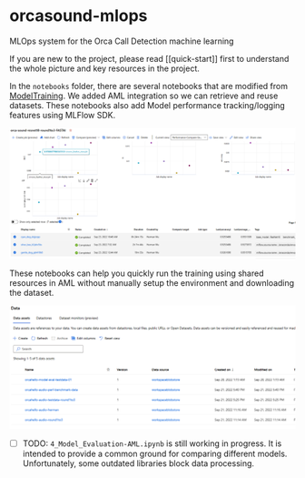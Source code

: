 # orcasound-mlops

MLOps system for the Orca Call Detection machine learning

If you are new to the project, please read [[quick-start]] first to understand the whole picture and key resources in the project.

In the `notebooks` folder, there are several notebooks that are modified from [ModelTraining](https://github.com/orcasound/aifororcas-livesystem/tree/main/ModelTraining). We added AML integration so we can retrieve and reuse datasets. These notebooks also add Model performance tracking/logging features using MLFlow SDK.

![](img/ml-performance-tracking.png)  

These notebooks can help you quickly run the training using shared resources in AML without manually setup the environment and downloading the dataset.

![](img/shared-dataset-aml.png)  



- [ ] TODO: `4_Model_Evaluation-AML.ipynb` is still working in progress. It is intended to provide a common ground for comparing different models. Unfortunately, some outdated libraries block data processing.